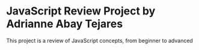 # JavaScript Review Project by Adrianne Abay Tejares
This project is a review of JavaScript concepts, from beginner to advanced